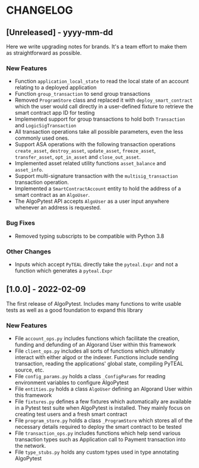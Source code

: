 # CHANGELOG

## [Unreleased] - yyyy-mm-dd

Here we write upgrading notes for brands. It's a team effort to make them as
straightforward as possible.

### New Features
- Function ``application_local_state`` to read the local state of an account relating to a deployed application
- Function ``group_transaction`` to send group transactions
- Removed ``ProgramStore`` class and replaced it with ``deploy_smart_contract`` which the user would call directly in a user-defined fixture to retrieve the smart contract app ID for testing
- Implemented support for group transactions to hold both ``Transaction`` and ``LogicSigTransaction``
- All transaction operations take all possible parameters, even the less commonly used ones.
- Support ASA operations with the following transaction operations ``create_asset``, ``destroy_asset``, ``update_asset``, ``freeze_asset``, ``transfer_asset``, ``opt_in_asset`` and ``close_out_asset``.
- Implemented asset related utility functions ``asset_balance`` and ``asset_info``.
- Support multi-signature transaction with the ``multisig_transaction`` transaction operation.
- Implemented a ``SmartContractAccount`` entity to hold the address of a smart contract as an ``AlgoUser``.
- The AlgoPytest API accepts ``AlgoUser`` as a user input anywhere whenever an address is requested.

### Bug Fixes
- Removed typing subscripts to be compatible with Python 3.8

### Other Changes
- Inputs which accept ``PyTEAL`` directly take the ``pyteal.Expr`` and not a function which generates a ``pyteal.Expr``

## [1.0.0] - 2022-02-09

The first release of AlgoPytest. Includes many functions to write usable tests as well as a good foundation to expand this library

### New Features
- File ``account_ops.py`` includes functions which facilitate the creation, funding and defunding of an Algorand User within this framework
- File ``client_ops.py`` includes all sorts of functions which ultimately interact with either algod or the indexer. Functions include sending transaction, reading the applications' global state, compiling PyTEAL source, etc.
- File ``config_params.py`` holds a class ``_ConfigParams`` for reading environment variables to configure AlgoPytest
- File ``entities.py`` holds a class ``AlgoUser`` defining an Algorand User within this framework
- File ``fixtures.py`` defines a few fixtures which automatically are available in a Pytest test suite when AlgoPytest is installed. They mainly focus on creating test users and a fresh smart contract
- File ``program_store.py`` holds a class ``_ProgramStore`` which stores all of the necessary details required to deploy the smart contract to be tested
- File ``transaction_ops.py`` includes functions which help send various transaction types such as Application call to Payment transaction into the network.
- File ``type_stubs.py`` holds any custom types used in type annotating AlgoPytest
